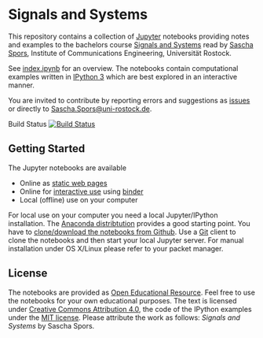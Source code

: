 # Signals and Systems

This repository contains a collection of [Jupyter](https://jupyter.org/) notebooks providing notes and examples to the bachelors course [Signals and Systems](http://www.int.uni-rostock.de/Signal-und-Systemtheorie.428.0.html) read by [Sascha Spors](http://www.int.uni-rostock.de/Staff-Info.23+B6JmNIYXNoPWUxOTliMTNjY2U2MDcyZjJiZTI0YTc4MmFkYTE5NjQzJnR4X2pwc3RhZmZfcGkxJTVCYmFja0lkJTVEPTMmdHhfanBzdGFmZl9waTElNUJzaG93VWlkJTVEPTExMQ__.0.html), Institute of Communications Engineering, Universität Rostock.

See [index.ipynb](http://nbviewer.ipython.org/github/spatialaudio/digital-signal-processing-lecture/blob/master/index.ipynb) for an overview. The notebooks contain computational examples written in [IPython 3](http://ipython.org/) which are best explored in an interactive manner. 

You are invited to contribute by reporting errors and suggestions as [issues](https://github.com/spatialaudio/digital-signal-processing-lecture/issues) or directly to [Sascha.Spors@uni-rostock.de](mailto:Sascha.Spors@uni-rostock.de).

Build Status [![Build Status](https://travis-ci.org/spatialaudio/signals-and-systems-lecture.svg?branch=ci)](https://travis-ci.org/spatialaudio/signals-and-systems-lecture)


## Getting Started

The Jupyter notebooks are available

* Online as [static web pages](http://nbviewer.ipython.org/github/spatialaudio/signals-and-systems-lecture/blob/master/index.ipynb)
* Online for [interactive use](https://mybinder.org/v2/gh/spatialaudio/signals-and-systems-lecture/master?filepath=index.ipynb) using [binder](https://mybinder.org/)
* Local (offline) use on your computer 

For local use on your computer you need a local Jupyter/IPython installation. The [Anaconda distribtution](https://www.continuum.io/downloads) provides a good starting point. You have to [clone/download the notebooks from Github](http://github.com/spatialaudio/signals-and-systems-lecture). Use a [Git](http://git-scm.org/) client to clone the notebooks and then start your local Jupyter server. For manual installation under OS X/Linux please refer to your packet manager.


## License

The notebooks are provided as [Open Educational Resource](https://de.wikipedia.org/wiki/Open_Educational_Resources). Feel free to use the notebooks for your own educational purposes. The text is licensed under [Creative Commons Attribution 4.0](https://creativecommons.org/licenses/by/4.0/), the code of the IPython examples under the [MIT license](https://opensource.org/licenses/MIT). Please attribute the work as follows: *Signals and Systems* by Sascha Spors.
